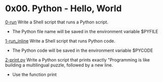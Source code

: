 # 0x00. Python - Hello, World

[0-run](./0-run)
Write a Shell script that runs a Python script.

- The Python file name will be saved in the environment variable $PYFILE

[1-run_inline](./1-run_inline)
Write a Shell script that runs Python code.

- The Python code will be saved in the environment variable $PYCODE

[2-print.py](./2-print.py)
Write a Python script that prints exactly "Programming is like building a multilingual puzzle, followed by a new line.

- Use the function print
